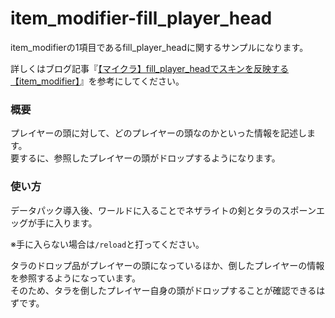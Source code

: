 # item_modifier-fill_player_head
item_modifierの1項目であるfill_player_headに関するサンプルになります。

詳しくはブログ記事『[【マイクラ】fill_player_headでスキンを反映する【item_modifier】](https://natsumake.com/item_modifier-fill_player_head/)』を参考にしてください。

<h3>概要</h3>
プレイヤーの頭に対して、どのプレイヤーの頭なのかといった情報を記述します。<br>
要するに、参照したプレイヤーの頭がドロップするようになります。

<h3>使い方</h3>

データパック導入後、ワールドに入ることでネザライトの剣とタラのスポーンエッグが手に入ります。

※手に入らない場合は```/reload```と打ってください。

タラのドロップ品がプレイヤーの頭になっているほか、倒したプレイヤーの情報を参照するようになっています。<br>
そのため、タラを倒したプレイヤー自身の頭がドロップすることが確認できるはずです。
